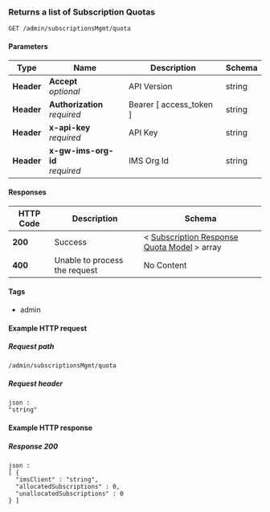 
<a name="returns-all-subscription-quotas"></a>
### Returns a list of Subscription Quotas
```
GET /admin/subscriptionsMgmt/quota
```


#### Parameters

|Type|Name|Description|Schema|
|---|---|---|---|
|**Header**|**Accept**  <br>*optional*|API Version|string|
|**Header**|**Authorization**  <br>*required*|Bearer [ access_token ]|string|
|**Header**|**x-api-key**  <br>*required*|API Key|string|
|**Header**|**x-gw-ims-org-id**  <br>*required*|IMS Org Id|string|


#### Responses

|HTTP Code|Description|Schema|
|---|---|---|
|**200**|Success|< [Subscription Response Quota Model](../definitions/Subscription_Response_Quota_Model.md#subscription-response-quota-model) > array|
|**400**|Unable to process the request|No Content|


#### Tags

* admin


#### Example HTTP request

##### Request path
```
/admin/subscriptionsMgmt/quota
```


##### Request header
```
json :
"string"
```


#### Example HTTP response

##### Response 200
```
json :
[ {
  "imsClient" : "string",
  "allocatedSubscriptions" : 0,
  "unallocatedSubscriptions" : 0
} ]
```



